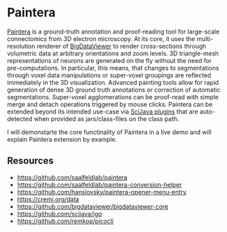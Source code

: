 # Paintera

[Paintera](https://github.com/saalfeldlab/paintera) is a ground-truth annotation and proof-reading tool for large-scale connectomics from 3D electron microscopy. At its core, it uses the multi-resolution renderer of [BigDataViewer](https://github.com/bigdataviewer/bigdataviewer-core) to render cross-sections through volumetric data at arbitrary orientations and zoom levels. 3D triangle-mesh representations of neurons are generated on the fly without the need for pre-computations. In particular, this means, that changes to segmentations through voxel data manipulations or super-voxel groupings are reflected immediately in the 3D visualization. Advanced painting tools allow for rapid generation of dense 3D ground truth annotations or correction of automatic segmentations. Super-voxel agglomerations can be proof-read with simple merge and detach operations triggered by mouse clicks. Paintera can be extended beyond its intended use-case via [SciJava plugins](https://github.com/scijava/scijava-common) that are auto-detected when provided as jars/class-files on the class path.

I will demonstarte the core functinality of Paintera in a live demo and will explain Paintera extension by example. 

## Resources

 - https://github.com/saalfeldlab/paintera
 - https://github.com/saalfeldlab/paintera-conversion-helper
 - https://github.com/hanslovsky/paintera-opener-menu-entry
 - https://cremi.org/data
 - https://github.com/bigdataviewer/bigdataviewer-core
 - https://github.com/scijava/jgo
 - https://github.com/remkop/picocli
 
